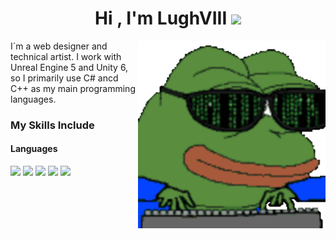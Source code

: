  <h1 align="center">Hi , I'm LughVIII <img src="https://media.giphy.com/media/hvRJCLFzcasrR4ia7z/giphy.gif" width="35"></h1>

 <img align="right" width=300px alt="Unicorn" src="https://github.com/LughVIII/LughVIII/blob/main/amtrix.gif" />


I´m a web designer and technical artist. I work with Unreal Engine 5 and Unity 6, so I primarily use C# ancd C++ as my main programming languages.
 
<h3> My Skills Include</h3>

<h4> Languages </h4>
<span> 
  <img src="https://img.shields.io/badge/HTML5-E34F26?style=for-the-badge&logo=html5&logoColor=white">
  <img src="https://img.shields.io/badge/CSS3-1572B6?style=for-the-badge&logo=css3&logoColor=white">
  <img src="https://img.shields.io/badge/JavaScript-F7DF1E?style=for-the-badge&logo=javascript&logoColor=black">
  <img src="https://img.shields.io/badge/c%23-%23239120.svg?style=for-the-badge&logo=csharp&logoColor=white">
  <img src="https://img.shields.io/badge/c++-%2300599C.svg?style=for-the-badge&logo=c%2B%2B&logoColor=white">

</span>


 
